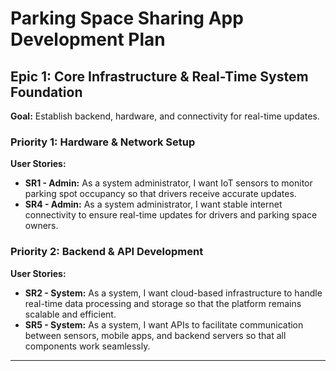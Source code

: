 # Parking Space Sharing App Development Plan

## Epic 1: Core Infrastructure & Real-Time System Foundation
**Goal:** Establish backend, hardware, and connectivity for real-time updates.

### Priority 1: Hardware & Network Setup
**User Stories:**
- **SR1 - Admin:** As a system administrator, I want IoT sensors to monitor parking spot occupancy so that drivers receive accurate updates.
- **SR4 - Admin:** As a system administrator, I want stable internet connectivity to ensure real-time updates for drivers and parking space owners.

### Priority 2: Backend & API Development
**User Stories:**
- **SR2 - System:** As a system, I want cloud-based infrastructure to handle real-time data processing and storage so that the platform remains scalable and efficient.
- **SR5 - System:** As a system, I want APIs to facilitate communication between sensors, mobile apps, and backend servers so that all components work seamlessly.
---